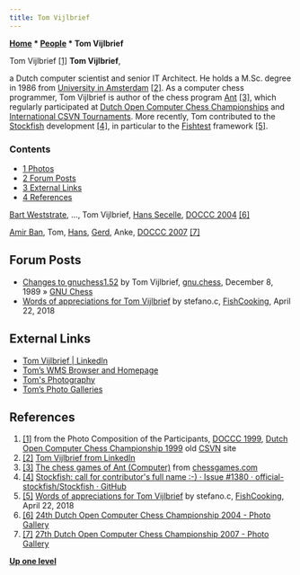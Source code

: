 ```yaml
---
title: Tom Vijlbrief
---
```

**[Home](Home "Home") \* [People](People "People") \* Tom Vijlbrief**



 [](http://old.csvn.nl/pics/part.jpg) Tom Vijlbrief <a id="cite-note-1" href="#cite-ref-1">[1]</a> 
**Tom Vijlbrief**,  

a Dutch computer scientist and senior IT Architect. He holds a M.Sc. degree in 1986 from [University in Amsterdam](https://en.wikipedia.org/wiki/University_of_Amsterdam) <a id="cite-note-2" href="#cite-ref-2">[2]</a>. As a computer chess programmer, Tom Vijlbrief is author of the chess program [Ant](Ant "Ant") <a id="cite-note-3" href="#cite-ref-3">[3]</a>, which regularly participated at [Dutch Open Computer Chess Championships](Dutch_Open_Computer_Chess_Championship "Dutch Open Computer Chess Championship") and [International CSVN Tournaments](International_CSVN_Tournament "International CSVN Tournament"). 
More recently, Tom contributed to the [Stockfish](Stockfish "Stockfish") development <a id="cite-note-4" href="#cite-ref-4">[4]</a>, in particular to the [Fishtest](Stockfish#Fishtest "Stockfish") framework <a id="cite-note-5" href="#cite-ref-5">[5]</a>.



### Contents


* [1 Photos](#photos)
* [2 Forum Posts](#forum-posts)
* [3 External Links](#external-links)
* [4 References](#references)






 [](http://old.csvn.nl/gallery21.html) 
[Bart Weststrate](Bart_Weststrate "Bart Weststrate"), ..., Tom Vijlbrief, [Hans Secelle](Hans_Secelle "Hans Secelle"), [DOCCC 2004](DOCCC_2004 "DOCCC 2004") <a id="cite-note-6" href="#cite-ref-6">[6]</a>



 [](http://www.csvn.nl/index.php?option=com_content&view=article&id=430%3Afotogalerij-7&catid=54%3Afotogalerij&Itemid=61&lang=en) 
[Amir Ban](Amir_Ban "Amir Ban"), Tom, [Hans](Hans_Secelle "Hans Secelle"), [Gerd](Gerd_Isenberg "Gerd Isenberg"), Anke, [DOCCC 2007](DOCCC_2007 "DOCCC 2007") <a id="cite-note-7" href="#cite-ref-7">[7]</a>



## Forum Posts


* [Changes to gnuchess1.52](http://groups.google.com/group/gnu.chess/browse_frm/thread/b6421a28fcffea8b) by Tom Vijlbrief, [gnu.chess](Computer_Chess_Forums "Computer Chess Forums"), December 8, 1989 » [GNU Chess](GNU_Chess "GNU Chess")
* [Words of appreciations for Tom Vijlbrief](https://groups.google.com/d/msg/fishcooking/X-VnH3XqJtI/1oNnwtk-DAAJ) by stefano.c, [FishCooking](Computer_Chess_Forums "Computer Chess Forums"), April 22, 2018


## External Links


* [Tom Vijlbrief | LinkedIn](https://www.linkedin.com/in/tom-vijlbrief-39373b9/)
* [Tom’s WMS Browser and Homepage](http://www.v7f.eu/)
* [Tom's Photography](http://tomtor.blogspot.com/)
* [Tom’s Photo Galleries](http://www.xs4all.nl/%7Etomv/galleries/)


## References


1. <a id="cite-ref-1" href="#cite-note-1">[1]</a> from the Photo Composition of the Participants, [DOCCC 1999](DOCCC_1999 "DOCCC 1999"), [Dutch Open Computer Chess Championship 1999](http://old.csvn.nl/docc99.html) old [CSVN](CSVN "CSVN") site
2. <a id="cite-ref-2" href="#cite-note-2">[2]</a> [Tom Vijlbrief from LinkedIn](http://nl.linkedin.com/pub/tom-vijlbrief/9/73b/393)
3. <a id="cite-ref-3" href="#cite-note-3">[3]</a> [The chess games of Ant (Computer)](http://www.chessgames.com/perl/chessplayer?pid=103281) from [chessgames.com](http://www.chessgames.com/index.html)
4. <a id="cite-ref-4" href="#cite-note-4">[4]</a> [Stockfish: call for contributor's full name :-) · Issue #1380 · official-stockfish/Stockfish · GitHub](https://github.com/official-stockfish/Stockfish/issues/1380)
5. <a id="cite-ref-5" href="#cite-note-5">[5]</a> [Words of appreciations for Tom Vijlbrief](https://groups.google.com/d/msg/fishcooking/X-VnH3XqJtI/1oNnwtk-DAAJ) by stefano.c, [FishCooking](Computer_Chess_Forums "Computer Chess Forums"), April 22, 2018
6. <a id="cite-ref-6" href="#cite-note-6">[6]</a> [24th Dutch Open Computer Chess Championship 2004 - Photo Gallery](http://old.csvn.nl/gallery21.html)
7. <a id="cite-ref-7" href="#cite-note-7">[7]</a> [27th Dutch Open Computer Chess Championship 2007 - Photo Gallery](http://www.csvn.nl/index.php?option=com_content&view=article&id=430%3Afotogalerij-7&catid=54%3Afotogalerij&Itemid=61&lang=en)

**[Up one level](People "People")**







 
